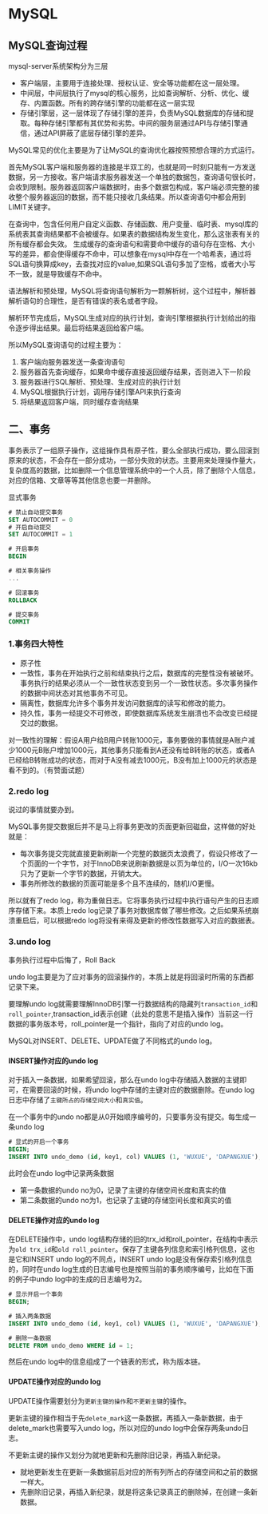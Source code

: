 # MySQL

## MySQL查询过程

mysql-server系统架构分为三层
+ 客户端层，主要用于连接处理、授权认证、安全等功能都在这一层处理。
+ 中间层，中间层执行了mysql的核心服务，比如查询解析、分析、优化、缓存、内置函数。所有的跨存储引擎的功能都在这一层实现
+ 存储引擎层，这一层体现了存储引擎的差异，负责MySQL数据库的存储和提取。每种存储引擎都有其优势和劣势。中间的服务层通过API与存储引擎通信，通过API屏蔽了底层存储引擎的差异。

MySQL常见的优化主要是为了让MySQL的查询优化器按照预想合理的方式运行。

首先MySQL客户端和服务器的连接是半双工的，也就是同一时刻只能有一方发送数据，另一方接收。客户端请求服务器发送一个单独的数据包，查询语句很长时，会收到限制。服务器返回客户端数据时，由多个数据包构成，客户端必须完整的接收整个服务器返回的数据，而不能只接收几条结果。所以查询语句中都会用到LIMIT关键字。

在查询中，包含任何用户自定义函数、存储函数、用户变量、临时表、mysql库的系统表其查询结果都不会被缓存。如果表的数据结构发生变化，那么这张表有关的所有缓存都会失效。
生成缓存的查询语句和需要命中缓存的语句存在空格、大小写的差异，都会使得缓存不命中，可以想象在mysql中存在一个哈希表，通过将SQL语句换算成key，去查找对应的value,如果SQL语句多加了空格，或者大小写不一致，就是导致缓存不命中。

语法解析和预处理，MySQL将查询语句解析为一颗解析树，这个过程中，解析器解析语句的合理性，是否有错误的表名或者字段。

解析环节完成后，MySQL生成对应的执行计划，查询引擎根据执行计划给出的指令逐步得出结果。最后将结果返回给客户端。

所以MySQL查询语句的过程主要为：
1. 客户端向服务器发送一条查询语句
2. 服务器首先查询缓存，如果命中缓存直接返回缓存结果，否则进入下一阶段
3. 服务器进行SQL解析、预处理、生成对应的执行计划
4. MySQL根据执行计划，调用存储引擎API来执行查询
5. 将结果返回客户端，同时缓存查询结果

## 二、事务

事务表示了一组原子操作，这组操作具有原子性，要么全部执行成功，要么回滚到原来的状态，不会存在一部分成功，一部分失败的状态。主要用来处理操作量大，复杂度高的数据，比如删除一个信息管理系统中的一个人员，除了删除个人信息，对应的信箱、文章等等其他信息也要一并删除。

显式事务

```SQL
# 禁止自动提交事务
SET AUTOCOMMIT = 0
# 开启自动提交
SET AUTOCOMMIT = 1
```

```SQL
# 开启事务
BEGIN

# 相关事务操作
...

# 回滚事务
ROLLBACK

# 提交事务
COMMIT
```

### 1.事务四大特性

+ 原子性
+ 一致性，事务在开始执行之前和结束执行之后，数据库的完整性没有被破坏。事务执行的结果必须从一个一致性状态变到另一个一致性状态。多次事务操作的数据中间状态对其他事务不可见。
+ 隔离性，数据库允许多个事务并发访问数据库的读写和修改的能力。
+ 持久性，事务一经提交不可修改，即使数据库系统发生崩溃也不会改变已经提交过的数据。

对一致性的理解：假设A用户给B用户转账1000元，事务要做的事情就是A账户减少1000元B账户增加1000元，其他事务只能看到A还没有给B转账的状态，或者A已经给B转账成功的状态，而对于A没有减去1000元，B没有加上1000元的状态是看不到的。（有赞面试题）

### 2.redo log

说过的事情就要办到。

MySQL事务提交数据后并不是马上将事务更改的页面更新回磁盘，这样做的好处就是：

+ 每次事务提交完就直接更新刷新一个完整的数据页太浪费了，假设只修改了一个页面的一个字节，对于InnoDB来说刷新数据是以页为单位的，I/O一次16kb只为了更新一个字节的数据，开销太大。
+ 事务所修改的数据的页面可能是多个且不连续的，随机I/O更慢。

所以就有了redo log，称为重做日志。它将事务执行过程中执行语句产生的日志顺序存储下来。本质上redo log记录了事务对数据库做了哪些修改。之后如果系统崩溃重启后，可以根据redo log将没有来得及更新的修改性数据写入对应的数据表。

### 3.undo log

事务执行过程中后悔了，Roll Back

undo log主要是为了应对事务的回滚操作的，本质上就是将回滚时所需的东西都记录下来。

要理解undo log就需要理解InnoDB引擎一行数据结构的隐藏列`transaction_id`和`roll_pointer`,transaction_id表示创建（此处的意思不是插入操作）当前这一行数据的事务版本号，roll_pointer是一个指针，指向了对应的undo log。

MySQL对INSERT、DELETE、UPDATE做了不同格式的undo log。

#### INSERT操作对应的undo log

对于插入一条数据，如果希望回滚，那么在undo log中存储插入数据的主键即可，在需要回滚的时候，将undo log中存储的主键对应的数据删除。在undo log日志中存储了`主键所占的存储空间大小`和`真实值`。

在一个事务中的undo no都是从0开始顺序编号的，只要事务没有提交。每生成一条undo log

```SQL
# 显式的开启一个事务
BEGIN;
INSERT INTO undo_demo (id, key1, col) VALUES (1, 'WUXUE', 'DAPANGXUE'),(2, 'HUANGTAO', 'SIPANGZI');
```

此时会在undo log中记录两条数据

+ 第一条数据的undo no为0，记录了主键的存储空间长度和真实的值
+ 第二条数据的undo no为1，也记录了主键的存储空间长度和真实的值

#### DELETE操作对应的undo log

在DELETE操作中，undo log结构存储的旧的trx_id和roll_pointer，在结构中表示为`old trx_id`和`old roll_pointer`。保存了主键各列信息和索引格列信息，这也是它和INSERT undo log的不同点，INSERT undo log是没有保存索引格列信息的，同时在undo log生成的日志编号也是按照当前的事务顺序编号，比如在下面的例子中undo log中的生成的日志编号为2。

```sql
# 显示开启一个事务
BEGIN;

# 插入两条数据
INSERT INTO undo_demo (id, key1, col) VALUES (1, 'WUXUE', 'DAPANGXUE'),(2, 'HUANGTAO', 'SIPANGZI');

# 删除一条数据
DELETE FROM undo_demo WHERE id = 1;
```

然后在undo log中的信息组成了一个链表的形式，称为版本链。

#### UPDATE操作对应的undo log

UPDATE操作需要划分为`更新主键的操作`和`不更新主键`的操作。

更新主键的操作相当于先`delete_mark`这一条数据，再插入一条新数据，由于delete_mark也需要写入undo log，所以对应的undo log中会保存两条undo日志。

不更新主键的操作又划分为就地更新和先删除旧记录，再插入新纪录。

+ 就地更新发生在更新一条数据前后对应的所有列所占的存储空间和之前的数据一样大。
+ 先删除旧记录，再插入新纪录，就是将这条记录真正的删除掉，在创建一条新数据。
